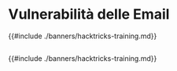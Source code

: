 # Vulnerabilità delle Email

{{#include ./banners/hacktricks-training.md}}

##

##

{{#include ./banners/hacktricks-training.md}}
